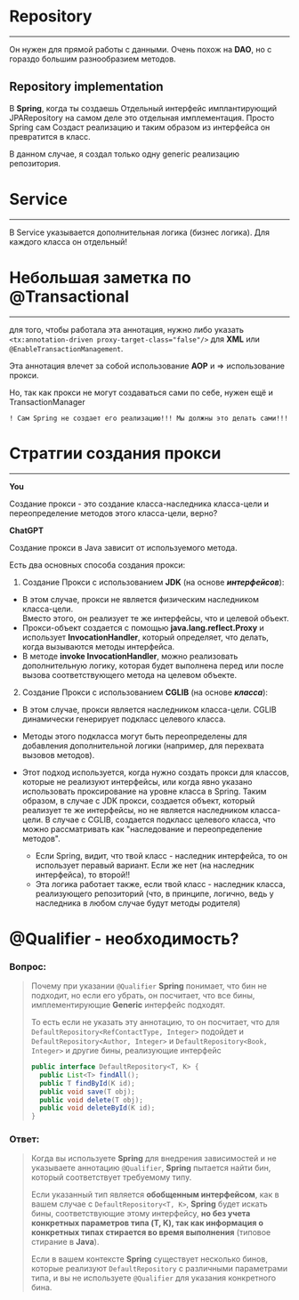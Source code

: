# Repository
***
Он нужен для прямой работы с данными. Очень похож на __DAO__, но с гораздо большим разнообразием методов.

## Repository implementation

В __Spring__, когда ты создаешь Отдельный интерфейс имплантирующий JPARepository на самом деле это отдельная имплементация.
Просто Spring сам Создаст реализацию и таким образом из интерфейса он превратится в класс. 

В данном случае, я создал только одну generic реализацию репозитория.

# Service
***

В Service указывается дополнительная логика (бизнес логика). Для каждого класса он отдельный!



# Небольшая заметка по @Transactional
***

для того, чтобы работала эта аннотация, нужно либо указать  `<tx:annotation-driven proxy-target-class="false"/>` для __XML__ или `@EnableTransactionManagement`.  

Эта аннотация влечет за собой использование __AOP__ и => использование прокси.

Но, так как прокси не могут создаваться сами по себе, нужен ещё и TransactionManager

    ! Сам Spring не создает его реализацию!!! Мы должны это делать сами!!!




# Стратгии создания прокси
***
__You__

Создание прокси - это создание класса-наследника класса-цели и переопределение методов этого класса-цели, верно?

__ChatGPT__

Создание прокси в Java зависит от используемого метода. 

Есть два основных способа создания прокси:

1. Создание Прокси с использованием __JDK__ (на основе ___интерфейсов___):

* В этом случае, прокси не является физическим наследником класса-цели. \
Вместо этого, он реализует те же интерфейсы, что и целевой объект.
* Прокси-объект создается с помощью __java.lang.reflect.Proxy__ и использует __InvocationHandler__, который определяет, что делать, когда вызываются методы интерфейса.
* В методе __invoke InvocationHandler__, можно реализовать дополнительную логику, которая будет выполнена перед или после вызова соответствующего метода на целевом объекте.

2. Создание Прокси с использованием __CGLIB__ (на основе ___класса___):

* В этом случае, прокси является наследником класса-цели. CGLIB динамически генерирует подкласс целевого класса.
* Методы этого подкласса могут быть переопределены для добавления дополнительной логики (например, для перехвата вызовов методов).
* Этот подход используется, когда нужно создать прокси для классов, которые не реализуют интерфейсы, или когда явно указано использовать проксирование на уровне класса в Spring.
Таким образом, в случае с JDK прокси, создается объект, который реализует те же интерфейсы, но не является наследником класса-цели. В случае с CGLIB, создается подкласс целевого класса, что можно рассматривать как "наследование и переопределение методов".


    * Если Spring, видит, что твой класс - наследник интерфейса, то он использует перавый вариант. Если же нет (на наследник интерфейса), то второй!!
    * Эта логика работает также, если твой класс - наследник класса, реализующего репозиторий (что, в принципе, логично, ведь у наследника в любом случае будут методы родителя)

# @Qualifier - необходимость?

### Вопрос:
> Почему при указании `@Qualifier` __Spring__ понимает, что бин не подходит, но если его убрать, он посчитает, что все бины, имплементирующие __Generic__ интерфейс подходят.
>
> То есть если не указать эту аннотацию, то он посчитает, что для `DefaultRepository<RefContactType, Integer>` подойдет и `DefaultRepository<Author, Integer>` и `DefaultRepository<Book, Integer>` и другие бины, реализующие интерфейс
>
> ```java
> public interface DefaultRepository<T, K> {
>   public List<T> findAll();
>   public T findById(K id);
>   public void save(T obj);
>   public void delete(T obj);
>   public void deleteById(K id);
> }
> ```

### Ответ:
>Когда вы используете __Spring__ для внедрения зависимостей и не указываете аннотацию `@Qualifier`, __Spring__ пытается найти бин, который соответствует требуемому типу. 
> 
> Если указанный тип является __обобщенным интерфейсом__, как в вашем случае с `DefaultRepository<T, K>`, __Spring__ будет искать бины, соответствующие этому интерфейсу, __но без учета конкретных параметров типа (T, K), так как информация о конкретных типах стирается во время выполнения__ (типовое стирание в __Java__).
>
> Если в вашем контексте __Spring__ существует несколько бинов, которые реализуют `DefaultRepository` с различными параметрами типа, и вы не используете `@Qualifier` для указания конкретного бина.
